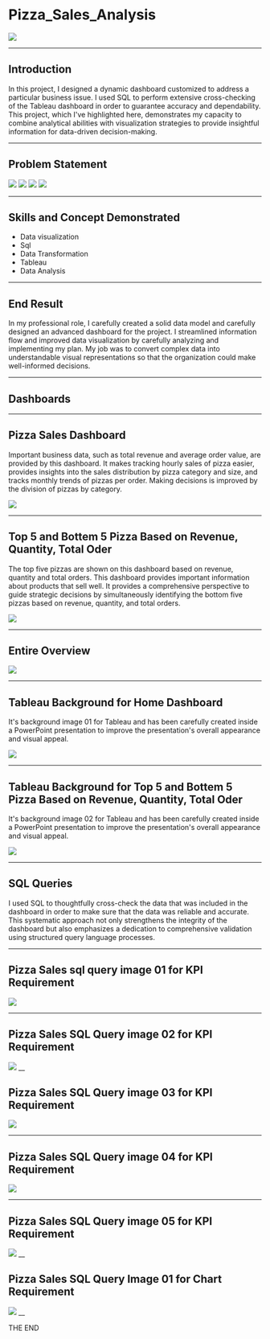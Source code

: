 # Pizza_Sales_Analysis

![](https://github.com/Danush-US/Pizza_Sales_Analysis/blob/main/Pizza%20Logo.png)
___

## Introduction
In this project, I designed a dynamic dashboard customized to address a particular business issue. I used SQL to perform extensive cross-checking of the Tableau dashboard in order to guarantee accuracy and dependability. This project, which I've highlighted here, demonstrates my capacity to combine analytical abilities with visualization strategies to provide insightful information for data-driven decision-making.

___
## Problem Statement

![](https://github.com/Danush-US/Pizza_Sales_Analysis/blob/main/Problem%20Statement%2001.png)
![](https://github.com/Danush-US/Pizza_Sales_Analysis/blob/main/Problem%20Statement%2002.png)
![](https://github.com/Danush-US/Pizza_Sales_Analysis/blob/main/problem%20Statement%2003.png)
![](https://github.com/Danush-US/Pizza_Sales_Analysis/blob/main/Problem%20Statement%2004.png)
___
 ## Skills and Concept Demonstrated
  - Data visualization
  - Sql
  - Data Transformation
  - Tableau
  - Data Analysis
 


___
  ## End Result

  In my professional role, I carefully created a solid data model and carefully designed an advanced dashboard for the project. I streamlined information flow and improved data visualization by carefully analyzing and implementing my plan. My job was to convert complex data into understandable visual representations so that the organization could make well-informed decisions. 
  ___
  
 
  ## Dashboards
___
  ## Pizza Sales Dashboard
  Important business data, such as total revenue and average order value, are provided by this dashboard. It makes tracking hourly sales of pizza easier, provides insights into the sales distribution by pizza category and size, and tracks monthly trends of pizzas per order. Making decisions is improved by the division of pizzas by category.

  ![](https://github.com/Danush-US/Pizza_Sales_Analysis/blob/main/Tableau%20Home%20Dashboard.png)
___
  ## Top 5 and Bottem 5 Pizza Based on Revenue, Quantity, Total Oder 

  The top five pizzas are shown on this dashboard based on revenue, quantity and total orders. This dashboard provides important information about products that sell well. It provides a comprehensive perspective to guide strategic decisions by simultaneously identifying the bottom five pizzas based on revenue, quantity, and total orders.
  
  ![](https://github.com/Danush-US/Pizza_Sales_Analysis/blob/main/Top%205%20and%20Bottem%205%20Dashboard.png)
___
  ## Entire Overview
  ![](https://github.com/Danush-US/Pizza_Sales_Analysis/blob/main/Dashboard%20Overview.png)
___
  ## Tableau Background  for Home Dashboard 

  It's  background image 01 for Tableau and has been carefully created inside a PowerPoint presentation to improve the presentation's overall appearance and visual appeal.
  
  ![](https://github.com/Danush-US/Pizza_Sales_Analysis/blob/main/Tableau%20Background%2001.jpg)
___
 ## Tableau Background for Top 5 and Bottem 5 Pizza Based on Revenue, Quantity, Total Oder 

  It's  background image 02 for Tableau and has been carefully created inside a PowerPoint presentation to improve the presentation's overall appearance and visual appeal.
  
![](https://github.com/Danush-US/Pizza_Sales_Analysis/blob/main/Tableau%20Background%20ppt%2002.jpg)
 ___
 ## SQL Queries 

 I used SQL to thoughtfully cross-check the data that was included in the dashboard in order to make sure that the data was reliable and accurate. This systematic approach not only strengthens the integrity of the dashboard but also emphasizes a dedication to comprehensive validation using structured query language processes.

___

 ## Pizza Sales sql query image 01 for KPI Requirement
 
![](https://github.com/Danush-US/Pizza_Sales_Analysis/blob/main/sql%20%20query%201%20img%20(KPI%20Requirement).png)
___
## Pizza Sales SQL Query image 02 for KPI Requirement
![](https://github.com/Danush-US/Pizza_Sales_Analysis/blob/main/sql%20query%202%20img%20(KPI%20Requirement).png)
__
## Pizza Sales SQL Query image 03 for KPI Requirement
![](https://github.com/Danush-US/Pizza_Sales_Analysis/blob/main/sql%20query%203%20img%20(KPI%20Requirement).png)
___
## Pizza Sales SQL Query image 04 for KPI Requirement
![](https://github.com/Danush-US/Pizza_Sales_Analysis/blob/main/sql%20query%204%20img%20(KPI%20Requirement).png)
___
## Pizza Sales SQL Query image 05 for KPI Requirement
![](https://github.com/Danush-US/Pizza_Sales_Analysis/blob/main/sql%20query%205%20img%20(KPI%20Requirement).png)
__
## Pizza Sales SQL Query Image 01 for Chart Requirement
![](https://github.com/Danush-US/Pizza_Sales_Analysis/blob/main/Sql%20query%20img%2001%20(Chart%20Requirement).png)
__

THE END
